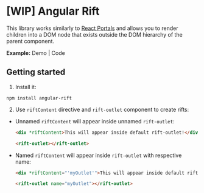 # [WIP] Angular Rift

This library works similarly to [React Portals](https://reactjs.org/docs/portals.html) and allows you to render children into a DOM node that exists outside the DOM hierarchy of the parent component.

**Example:** Demo | Code

## Getting started

1. Install it:
```
npm install angular-rift
```

2. Use `riftContent` directive and `rift-outlet` component to create rifts:
- Unnamed `riftContent` will appear inside unnamed `rift-outlet`:
    ```html
    <div *riftContent>This will appear inside default rift-outlet!</div>

    <rift-outlet></rift-outlet>
    ```
- Named `riftContent` will appear inside `rift-outlet` with respective name:
    ```html
    <div *riftContent="'myOutlet'">This will appear inside default rift-outlet!</div>

    <rift-outlet name="myOutlet"></rift-outlet>
    ```
